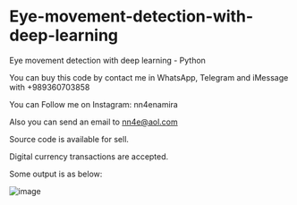 # Eye-movement-detection-with-deep-learning
Eye movement detection with deep learning - Python

You can buy this code by contact me in WhatsApp, Telegram and iMessage with +989360703858

You can Follow me on Instagram: nn4enamira

Also you can send an email to nn4e@aol.com

Source code is available for sell.

Digital currency transactions are accepted.

Some output is as below:

![image](https://github.com/user-attachments/assets/bac8d1b0-1ded-4242-898e-47fb87a5aae6)


